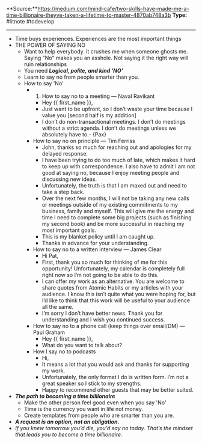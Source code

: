 **Source:**https://medium.com/mind-cafe/two-skills-have-made-me-a-time-billionaire-theyve-taken-a-lifetime-to-master-4870ab748a3b
**Type:** #litnote #todevelop 

----
- Time buys experiences. Experiences are the most important things
- THE POWER OF SAYING NO
	- Want to help everybody. it crushes me when someone ghosts me. Saying "No" makes you an asshole. Not saying it the right way will ruin relationships
	- You need ***Logical, polite, and kind 'NO'***
	- Learn to say no from people smarter than you.
	- How to say 'No' 
		- 1. How to say no to a meeting — Naval Ravikant
			- Hey {{ first_name }},
			- Just want to be upfront, so I don’t waste your time because I value you [second half is my addition]
			- I don’t do non-transactional meetings. I don’t do meetings without a strict agenda. I don’t do meetings unless we absolutely have to.- {Pax}
		- How to say no on principle — Tim Ferriss
			- John, thanks so much for reaching out and apologies for my delayed response.
			- I have been trying to do too much of late, which makes it hard to keep up with correspondence. I also have to admit I am not good at saying no, because I enjoy meeting people and discussing new ideas.
			- Unfortunately, the truth is that I am maxed out and need to take a step back.
			- Over the next few months, I will not be taking any new calls or meetings outside of my existing commitments to my business, family and myself. This will give me the energy and time I need to complete some big projects (such as finishing my second book) and be more successful in reaching my most important goals.
			-  This is my blanket policy until I am caught up.
			- Thanks in advance for your understanding.
		- How to say no to a written interview — James Clear
			- Hi Pat,
			- First, thank you so much for thinking of me for this opportunity! Unfortunately, my calendar is completely full right now so I’m not going to be able to do this.
			- I can offer my work as an alternative. You are welcome to share quotes from Atomic Habits or my articles with your audience. I know this isn’t quite what you were hoping for, but I’d like to think that this work will be useful to your audience all the same.
			- I’m sorry I don’t have better news. Thank you for understanding and I wish you continued success.
		- How to say no to a phone call (keep things over email/DM) — Paul Graham
			- Hey {{ first_name }},
			- What do you want to talk about?
		- How I say no to podcasts
			- Hi,
			-  It means a lot that you would ask and thanks for supporting my work.
			- Unfortunately, the only format I do is written form. I’m not a great speaker so I stick to my strengths.
			- Happy to recommend other guests that may be better suited.
- ***The path to becoming a time billionaire***
	- Make the other person feel good even when you say 'No'
	- Time is the currency you want in life not money.
	- Create templates from people who are smarter than you are. 
- ***A request is an option, not an obligation.***
- *If you knew tomorrow you’d die, you’d say no today. That’s the mindset that leads you to become a time billionaire.*